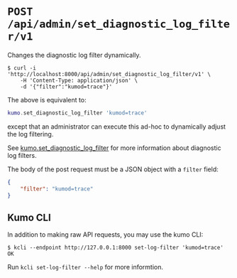 # `POST /api/admin/set_diagnostic_log_filter/v1`

Changes the diagnostic log filter dynamically.

```console
$ curl -i 'http://localhost:8000/api/admin/set_diagnostic_log_filter/v1' \
    -H 'Content-Type: application/json' \
    -d '{"filter":"kumod=trace"}'
```

The above is equivalent to:

```lua
kumo.set_diagnostic_log_filter 'kumod=trace'
```

except that an administrator can execute this ad-hoc to dynamically
adjust the log filtering.

See [kumo.set_diagnostic_log_filter](../kumo/set_diagnostic_log_filter.md)
for more information about diagnostic log filters.

The body of the post request must be a JSON object with a `filter` field:

```json
{
    "filter": "kumod=trace"
}
```

## Kumo CLI

In addition to making raw API requests, you may use the kumo CLI:

```console
$ kcli --endpoint http://127.0.0.1:8000 set-log-filter 'kumod=trace'
OK
```

Run `kcli set-log-filter --help` for more informtion.
